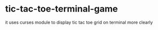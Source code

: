 # tic-tac-toe-terminal-game
it uses curses module to display tic tac toe grid on terminal more clearly

